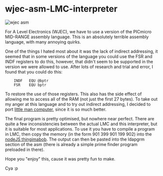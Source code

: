 # wjec-asm-LMC-interpreter
![wjec asm](https://github.com/Squaresweets/WJEC-asm-LMC-interpreter/assets/51029884/9e0336bf-0b11-4481-8c60-0c7600971bcc)

For A Level Electronics (WJEC), we have to use a version of the PICmicro MID-RANGE assembly language. This is an absolutely terrible assembly language, with many annoying quirks.

One of the things I hated most about it was the lack of indirect addressing, it seemed that in some versions of the language you could use the FSR and INDF registers to do this, however, that didn't seem to be supported in the version we were allowed to use. After lots of research and trial and error, I found that you could do this:
```
	INDF   EQU @bptr
	FSR    EQU bptr
```
To restore the use of those registers. This also has the side effect of allowing me to access all of the RAM (not just the first 27 bytes). To take out my anger at this language and to try out indirect addressing, I decided to port [little man computer](https://peterhigginson.co.uk/lmc/), since it is so much better.

The final program is pretty optimised, but nowhere near perfect. There are quite a few inconsistencies between the actual LMC and this interpreter, but it is suitable for most applications. To use it you have to compile a program in LMC, then copy the memory (in the form 901 399 901 199 902) into the [nodeJS thingimabob](https://replit.com/@MatthewCollier2/picklemancomputerconverter). The output can then be pasted into the ldapgrm section of the asm (there is already a simple prime finder program preloaded in there).

Hope you "enjoy" this, cause it was pretty fun to make.

Cya :p

